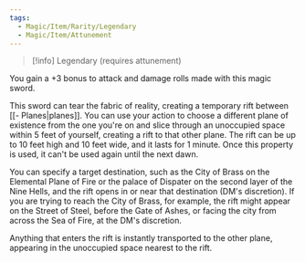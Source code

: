 ```yaml
---
tags:
  - Magic/Item/Rarity/Legendary
  - Magic/Item/Attunement
---
```


>[!info]
>Legendary (requires attunement)

You gain a +3 bonus to attack and damage rolls made with this magic sword.

This sword can tear the fabric of reality, creating a temporary rift between [[- Planes|planes]]. You can use your action to choose a different plane of existence from the one you're on and slice through an unoccupied space within 5 feet of yourself, creating a rift to that other plane. The rift can be up to 10 feet high and 10 feet wide, and it lasts for 1 minute. Once this property is used, it can't be used again until the next dawn.

You can specify a target destination, such as the City of Brass on the Elemental Plane of Fire or the palace of Dispater on the second layer of the Nine Hells, and the rift opens in or near that destination (DM's discretion). If you are trying to reach the City of Brass, for example, the rift might appear on the Street of Steel, before the Gate of Ashes, or facing the city from across the Sea of Fire, at the DM's discretion.

Anything that enters the rift is instantly transported to the other plane, appearing in the unoccupied space nearest to the rift.